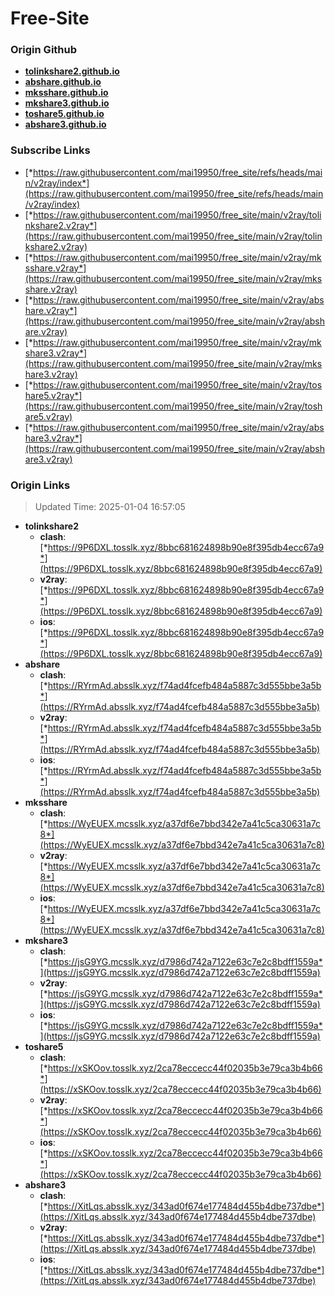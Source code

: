 # Free-Site

### Origin Github

- [**tolinkshare2.github.io**](https://github.com/tolinkshare2/tolinkshare2.github.io)
- [**abshare.github.io**](https://github.com/abshare/abshare.github.io)
- [**mksshare.github.io**](https://github.com/mksshare/mksshare.github.io)
- [**mkshare3.github.io**](https://github.com/mkshare3/mkshare3.github.io)
- [**toshare5.github.io**](https://github.com/toshare5/toshare5.github.io)
- [**abshare3.github.io**](https://github.com/abshare3/abshare3.github.io)

### Subscribe Links

- [*https://raw.githubusercontent.com/mai19950/free_site/refs/heads/main/v2ray/index*](https://raw.githubusercontent.com/mai19950/free_site/refs/heads/main/v2ray/index)
- [*https://raw.githubusercontent.com/mai19950/free_site/main/v2ray/tolinkshare2.v2ray*](https://raw.githubusercontent.com/mai19950/free_site/main/v2ray/tolinkshare2.v2ray)
- [*https://raw.githubusercontent.com/mai19950/free_site/main/v2ray/mksshare.v2ray*](https://raw.githubusercontent.com/mai19950/free_site/main/v2ray/mksshare.v2ray)
- [*https://raw.githubusercontent.com/mai19950/free_site/main/v2ray/abshare.v2ray*](https://raw.githubusercontent.com/mai19950/free_site/main/v2ray/abshare.v2ray)
- [*https://raw.githubusercontent.com/mai19950/free_site/main/v2ray/mkshare3.v2ray*](https://raw.githubusercontent.com/mai19950/free_site/main/v2ray/mkshare3.v2ray)
- [*https://raw.githubusercontent.com/mai19950/free_site/main/v2ray/toshare5.v2ray*](https://raw.githubusercontent.com/mai19950/free_site/main/v2ray/toshare5.v2ray)
- [*https://raw.githubusercontent.com/mai19950/free_site/main/v2ray/abshare3.v2ray*](https://raw.githubusercontent.com/mai19950/free_site/main/v2ray/abshare3.v2ray)

### Origin Links

> Updated Time: 2025-01-04 16:57:05

- **tolinkshare2**
  - **clash**: [*https://9P6DXL.tosslk.xyz/8bbc681624898b90e8f395db4ecc67a9*](https://9P6DXL.tosslk.xyz/8bbc681624898b90e8f395db4ecc67a9)
  - **v2ray**: [*https://9P6DXL.tosslk.xyz/8bbc681624898b90e8f395db4ecc67a9*](https://9P6DXL.tosslk.xyz/8bbc681624898b90e8f395db4ecc67a9)
  - **ios**: [*https://9P6DXL.tosslk.xyz/8bbc681624898b90e8f395db4ecc67a9*](https://9P6DXL.tosslk.xyz/8bbc681624898b90e8f395db4ecc67a9)
- **abshare**
  - **clash**: [*https://RYrmAd.absslk.xyz/f74ad4fcefb484a5887c3d555bbe3a5b*](https://RYrmAd.absslk.xyz/f74ad4fcefb484a5887c3d555bbe3a5b)
  - **v2ray**: [*https://RYrmAd.absslk.xyz/f74ad4fcefb484a5887c3d555bbe3a5b*](https://RYrmAd.absslk.xyz/f74ad4fcefb484a5887c3d555bbe3a5b)
  - **ios**: [*https://RYrmAd.absslk.xyz/f74ad4fcefb484a5887c3d555bbe3a5b*](https://RYrmAd.absslk.xyz/f74ad4fcefb484a5887c3d555bbe3a5b)
- **mksshare**
  - **clash**: [*https://WyEUEX.mcsslk.xyz/a37df6e7bbd342e7a41c5ca30631a7c8*](https://WyEUEX.mcsslk.xyz/a37df6e7bbd342e7a41c5ca30631a7c8)
  - **v2ray**: [*https://WyEUEX.mcsslk.xyz/a37df6e7bbd342e7a41c5ca30631a7c8*](https://WyEUEX.mcsslk.xyz/a37df6e7bbd342e7a41c5ca30631a7c8)
  - **ios**: [*https://WyEUEX.mcsslk.xyz/a37df6e7bbd342e7a41c5ca30631a7c8*](https://WyEUEX.mcsslk.xyz/a37df6e7bbd342e7a41c5ca30631a7c8)
- **mkshare3**
  - **clash**: [*https://jsG9YG.mcsslk.xyz/d7986d742a7122e63c7e2c8bdff1559a*](https://jsG9YG.mcsslk.xyz/d7986d742a7122e63c7e2c8bdff1559a)
  - **v2ray**: [*https://jsG9YG.mcsslk.xyz/d7986d742a7122e63c7e2c8bdff1559a*](https://jsG9YG.mcsslk.xyz/d7986d742a7122e63c7e2c8bdff1559a)
  - **ios**: [*https://jsG9YG.mcsslk.xyz/d7986d742a7122e63c7e2c8bdff1559a*](https://jsG9YG.mcsslk.xyz/d7986d742a7122e63c7e2c8bdff1559a)
- **toshare5**
  - **clash**: [*https://xSKOov.tosslk.xyz/2ca78eccecc44f02035b3e79ca3b4b66*](https://xSKOov.tosslk.xyz/2ca78eccecc44f02035b3e79ca3b4b66)
  - **v2ray**: [*https://xSKOov.tosslk.xyz/2ca78eccecc44f02035b3e79ca3b4b66*](https://xSKOov.tosslk.xyz/2ca78eccecc44f02035b3e79ca3b4b66)
  - **ios**: [*https://xSKOov.tosslk.xyz/2ca78eccecc44f02035b3e79ca3b4b66*](https://xSKOov.tosslk.xyz/2ca78eccecc44f02035b3e79ca3b4b66)
- **abshare3**
  - **clash**: [*https://XitLqs.absslk.xyz/343ad0f674e177484d455b4dbe737dbe*](https://XitLqs.absslk.xyz/343ad0f674e177484d455b4dbe737dbe)
  - **v2ray**: [*https://XitLqs.absslk.xyz/343ad0f674e177484d455b4dbe737dbe*](https://XitLqs.absslk.xyz/343ad0f674e177484d455b4dbe737dbe)
  - **ios**: [*https://XitLqs.absslk.xyz/343ad0f674e177484d455b4dbe737dbe*](https://XitLqs.absslk.xyz/343ad0f674e177484d455b4dbe737dbe)
